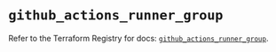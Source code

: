 # `github_actions_runner_group`

Refer to the Terraform Registry for docs: [`github_actions_runner_group`](https://registry.terraform.io/providers/integrations/github/6.7.0/docs/resources/actions_runner_group).
